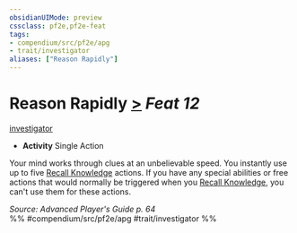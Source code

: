 ```yaml
---
obsidianUIMode: preview
cssclass: pf2e,pf2e-feat
tags:
- compendium/src/pf2e/apg
- trait/investigator
aliases: ["Reason Rapidly"]
---
```

# Reason Rapidly  [>](/rules/core-rulebook/chapter-9-playing-the-game.md#Actions "Single Action") *Feat 12*  
[investigator](/rules/traits/investigator-apg.md)  

- **Activity** Single Action

Your mind works through clues at an unbelievable speed. You instantly use up to five [Recall Knowledge](/rules/actions/recall-knowledge.md) actions. If you have any special abilities or free actions that would normally be triggered when you [Recall Knowledge](/rules/actions/recall-knowledge.md), you can't use them for these actions.

*Source: Advanced Player's Guide p. 64*  
%% #compendium/src/pf2e/apg #trait/investigator %%
